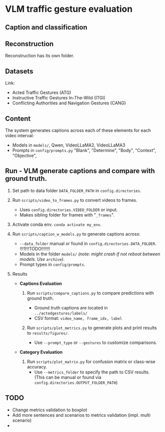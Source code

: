 # VLM traffic gesture evaluation

## Caption and classification

## Reconstruction
Reconstruction has its own folder.

## Datasets
Link: <LINK>
- Acted Traffic Gestures (ATG)
- Instructive Traffic Gestures In-The-Wild (ITGI)
- Conflicting Authorities and Navigation Gestures (CANG)

## Content
The system generates captions across each of these elements for each video interval:
- Models in `models/`, Qwen, VideoLLaMA2, VideoLLaMA3
- Prompts in `config/prompts.py` "Blank", "Determine", "Body", "Context", "Objective",

## Run - VLM generate captions and compare with ground truth.
1. Set path to data folder `DATA_FOLDER_PATH` in `config.directories`.

1. Run `scripts/video_to_frames.py` to convert videos to frames.
    - Uses `config.directories.VIDEO_FOLDER` or input.
    - Makes sibling folder for frames with "`_frames`".

1. Activate conda env. `conda activate my_env`.

2. Run `scripts/caption_w_models.py` to generate captions across:
    - `--data_folder` manual or found in `config.directories.DATA_FOLDER`. !!!1!!!TODO!!!!!!!
    - Models in the folder `models/` *(note: might crash if not reboot between models. Use `archive`)*.
    - Prompt types in `config/prompts`.

3. Results

    - **Captions Evaluation**
        1. Run `scripts/compare_captions.py` to compare predictions with ground truth.
            - Ground truth captions are located in `../actedgestures/labels/`
            - CSV format: `video_name, frame_idx, label`

        1. Run `scripts/plot_metrics.py` to generate plots and print results to `results/figures/`.
            - Use `--prompt_type` or `--gestures` to customize comparisons.

    - **Category Evaluation**
        1. Run `scripts/plot_matrix.py` for confusion matrix or class-wise accuracy.
            - Use `--metrics_folder` to specify the path to CSV results.
              (This can be manual or found via `config.directories.OUTPUT_FOLDER_PATH`)


## TODO
- Change metrics validation to boxplot
- Add more sentences and scenarios to metrics validation (impl. multi scenario)
- 